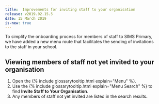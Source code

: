 ```yaml
---
title:  Improvements for inviting staff to your organisation
release: v2019.02.15.5
date: 15 March 2019
is-new: true
---
```


To simplify the onboarding process for members of staff to SIMS Primary, we have added a new menu route that facilitates the sending of invitations to the staff in your school.

## Viewing members of staff not yet invited to your organisation

1. Open the {% include glossarytooltip.html explain="Menu" %}.
2. Use the {% include glossarytooltip.html explain="Menu Search" %} to find **Invite Staff to Your Organisation**.
3. Any members of staff not yet invited are listed in the search results.